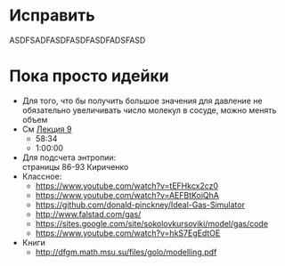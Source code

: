 <h1 id="исправить">Исправить</h1>
<p>ASDFSADFASDFASDFASDFADSFASD</p>
<h1 id="пока-просто-идейки">Пока просто идейки</h1>
<ul>
<li>Для того, что бы получить большое значения для давление не обязательно увеличивать число молекул в сосуде, можно менять объем</li>
<li>См <a href="http://lectoriy.mipt.ru/lecture/Physics-Thermodynam-L09-Ovchin-130415.02">Лекция 9</a>
<ul>
<li>58:34</li>
<li>1:00:00</li>
</ul>
</li>
<li>Для подсчета энтропии:<br>
страницы 86-93 Кириченко</li>
<li>Классное:
<ul>
<li><a href="https://www.youtube.com/watch?v=tEFHkcx2cz0">https://www.youtube.com/watch?v=tEFHkcx2cz0</a></li>
<li><a href="https://www.youtube.com/watch?v=AEFBtKoiQhA">https://www.youtube.com/watch?v=AEFBtKoiQhA</a></li>
<li><a href="https://github.com/donald-pinckney/Ideal-Gas-Simulator">https://github.com/donald-pinckney/Ideal-Gas-Simulator</a></li>
<li><a href="http://www.falstad.com/gas/">http://www.falstad.com/gas/</a></li>
<li><a href="https://sites.google.com/site/sokolovkursoviki/model/gas/code">https://sites.google.com/site/sokolovkursoviki/model/gas/code</a></li>
<li><a href="https://www.youtube.com/watch?v=hkS7EgEdtOE">https://www.youtube.com/watch?v=hkS7EgEdtOE</a></li>
</ul>
</li>
<li>Книги
<ul>
<li><a href="http://dfgm.math.msu.su/files/golo/modelling.pdf">http://dfgm.math.msu.su/files/golo/modelling.pdf</a></li>
</ul>
</li>
</ul>


